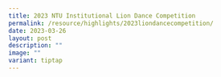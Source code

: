 ```yaml
---
title: 2023 NTU Institutional Lion Dance Competition
permalink: /resource/highlights/2023liondancecompetition/
date: 2023-03-26
layout: post
description: ""
image: ""
variant: tiptap
---
```

